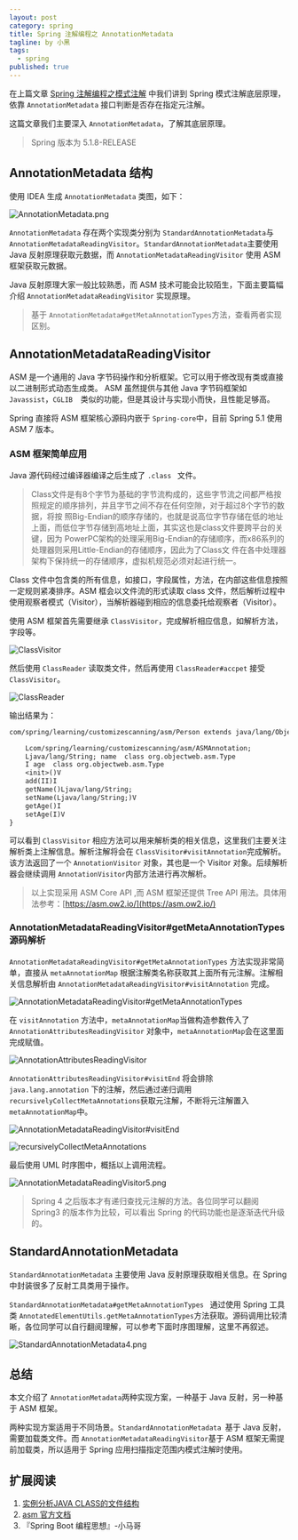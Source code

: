 ```yaml
---
layout: post
category: spring
title: Spring 注解编程之 AnnotationMetadata
tagline: by 小黑
tags: 
  - spring
published: true
---
```


在上篇文章  [Spring 注解编程之模式注解](https://juejin.im/post/5d19ce21f265da1bb96ff538#heading-2) 中我们讲到 Spring 模式注解底层原理，依靠 `AnnotationMetadata` 接口判断是否存在指定元注解。

这篇文章我们主要深入 `AnnotationMetadata`，了解其底层原理。

<!--more-->

> Spring 版本为 5.1.8-RELEASE

## AnnotationMetadata 结构

使用 IDEA 生成 `AnnotationMetadata`  类图，如下：

![AnnotationMetadata.png](http://www.justdojava.com/assets/images/2019/java/image_andyxh/20190706/AnnotationMetadata-4bbf9f8c.png)

`AnnotationMetadata` 存在两个实现类分别为 `StandardAnnotationMetadata`与 `AnnotationMetadataReadingVisitor`。`StandardAnnotationMetadata`主要使用 Java 反射原理获取元数据，而 `AnnotationMetadataReadingVisitor` 使用 ASM 框架获取元数据。

Java 反射原理大家一般比较熟悉，而 ASM 技术可能会比较陌生，下面主要篇幅介绍 `AnnotationMetadataReadingVisitor` 实现原理。

> 基于 `AnnotationMetadata#getMetaAnnotationTypes`方法，查看两者实现区别。

## AnnotationMetadataReadingVisitor

ASM 是一个通用的 Java 字节码操作和分析框架。它可以用于修改现有类或直接以二进制形式动态生成类。 ASM 虽然提供与其他 Java 字节码框架如 `Javassist`，`CGLIB  `类似的功能，但是其设计与实现小而快，且性能足够高。

Spring 直接将 ASM 框架核心源码内嵌于 `Spring-core`中，目前 Spring 5.1 使用 ASM 7 版本。

### ASM 框架简单应用
 
Java 源代码经过编译器编译之后生成了 `.class ` 文件。

> Class文件是有8个字节为基础的字节流构成的，这些字节流之间都严格按照规定的顺序排列，并且字节之间不存在任何空隙，对于超过8个字节的数据，将按 照Big-Endian的顺序存储的，也就是说高位字节存储在低的地址上面，而低位字节存储到高地址上面，其实这也是class文件要跨平台的关键，因为 PowerPC架构的处理采用Big-Endian的存储顺序，而x86系列的处理器则采用Little-Endian的存储顺序，因此为了Class文 件在各中处理器架构下保持统一的存储顺序，虚拟机规范必须对起进行统一。

Class 文件中包含类的所有信息，如接口，字段属性，方法，在内部这些信息按照一定规则紧凑排序。ASM 框会以文件流的形式读取 class 文件，然后解析过程中使用观察者模式（Visitor），当解析器碰到相应的信息委托给观察者（Visitor）。

使用 ASM 框架首先需要继承 `ClassVisitor`，完成解析相应信息，如解析方法，字段等。

![ClassVisitor](http://www.justdojava.com/assets/images/2019/java/image_andyxh/20190706/carbon57-14148480.png)

然后使用 `ClassReader` 读取类文件，然后再使用 `ClassReader#accpet` 接受 `ClassVisitor`。

![ClassReader](http://www.justdojava.com/assets/images/2019/java/image_andyxh/20190706/carbon58-c3ea3d53.png)

输出结果为：

```txt
com/spring/learning/customizescanning/asm/Person extends java/lang/Object {

    Lcom/spring/learning/customizescanning/asm/ASMAnnotation; 
    Ljava/lang/String; name  class org.objectweb.asm.Type
    I age  class org.objectweb.asm.Type
    <init>()V
    add(II)I
    getName()Ljava/lang/String;
    setName(Ljava/lang/String;)V
    getAge()I
    setAge(I)V
}

```
可以看到 `ClassVisitor` 相应方法可以用来解析类的相关信息，这里我们主要关注解析类上注解信息。解析注解将会在 `ClassVisitor#visitAnnotation`完成解析。 该方法返回了一个 `AnnotationVisitor` 对象，其也是一个 Visitor 对象。后续解析器会继续调用 `AnnotationVisitor`内部方法进行再次解析。

> 以上实现采用 ASM Core API ,而 ASM 框架还提供 Tree API 用法。具体用法参考：[https://asm.ow2.io/](https://asm.ow2.io/)

### AnnotationMetadataReadingVisitor#getMetaAnnotationTypes 源码解析

`AnnotationMetadataReadingVisitor#getMetaAnnotationTypes` 方法实现非常简单，直接从 `metaAnnotationMap` 根据注解类名称获取其上面所有元注解。注解相关信息解析由 `AnnotationMetadataReadingVisitor#visitAnnotation` 完成。

![AnnotationMetadataReadingVisitor#getMetaAnnotationTypes](http://www.justdojava.com/assets/images/2019/java/image_andyxh/20190706/carbon59-191a5ff6.png)

在 `visitAnnotation` 方法中，`metaAnnotationMap`当做构造参数传入了 `AnnotationAttributesReadingVisitor` 对象中，`metaAnnotationMap`会在这里面完成赋值。

![`AnnotationAttributesReadingVisitor`](http://www.justdojava.com/assets/images/2019/java/image_andyxh/20190706/carbon60-da72690b.png)

`AnnotationAttributesReadingVisitor#visitEnd` 将会排除 `java.lang.annotation` 下的注解，然后通过递归调用 `recursivelyCollectMetaAnnotations`获取元注解，不断将元注解置入 `metaAnnotationMap`中。

![AnnotationMetadataReadingVisitor#visitEnd](http://www.justdojava.com/assets/images/2019/java/image_andyxh/20190706/carbon61-f3035b91.png)

![`recursivelyCollectMetaAnnotations`](http://www.justdojava.com/assets/images/2019/java/image_andyxh/20190706/carbon62-b344e242.png)

最后使用 UML 时序图中，概括以上调用流程。

![AnnotationMetadataReadingVisitor5.png](http://www.justdojava.com/assets/images/2019/java/image_andyxh/20190706/AnnotationMetadataReadingVisitor5-70726450.png)

> Spring 4 之后版本才有递归查找元注解的方法。各位同学可以翻阅 Spring3 的版本作为比较，可以看出 Spring 的代码功能也是逐渐迭代升级的。

## StandardAnnotationMetadata

`StandardAnnotationMetadata` 主要使用 Java 反射原理获取相关信息。在 Spring 中封装很多了反射工具类用于操作。

`StandardAnnotationMetadata#getMetaAnnotationTypes ` 通过使用 Spring 工具类 `AnnotatedElementUtils.getMetaAnnotationTypes`方法获取。源码调用比较清晰，各位同学可以自行翻阅理解，可以参考下面时序图理解，这里不再叙述。

![StandardAnnotationMetadata4.png](http://www.justdojava.com/assets/images/2019/java/image_andyxh/20190706/StandardAnnotationMetadata4-1d981b56.png)

## 总结

本文介绍了 `AnnotationMetadata`两种实现方案，一种基于 Java 反射，另一种基于 ASM 框架。

两种实现方案适用于不同场景。`StandardAnnotationMetadata `基于 Java 反射，需要加载类文件。而 `AnnotationMetadataReadingVisitor`基于 ASM 框架无需提前加载类，所以适用于 Spring 应用扫描指定范围内模式注解时使用。

## 扩展阅读

1. [实例分析JAVA CLASS的文件结构](https://coolshell.cn/articles/9229.html)  
2. [asm 官方文档](https://asm.ow2.io/)  
3. 『Spring Boot 编程思想』-小马哥




